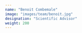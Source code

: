```yaml
---
name: "Benoit Combemale"
image: "images/team/benoit.jpg"
designation: "Scientific Advisor"
weight: 200
---
```

